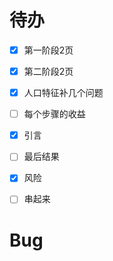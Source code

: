 # 待办

- [x] 第一阶段2页
- [x] 第二阶段2页
- [x] 人口特征补几个问题
- [ ] 每个步骤的收益
- [x] 引言
- [ ] 最后结果
- [x] 风险
- [ ] 串起来


# Bug

